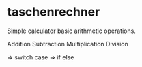 # taschenrechner

Simple calculator basic arithmetic operations. 

Addition
Subtraction
Multiplication
Division

=> switch case
=> if else 
